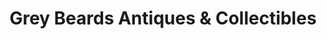---
title: "Grey Beards Antiques & Collectibles"
url: /jacobus/grey-beards-antiques-und-collectibles/
shop: Antiquitäten
---